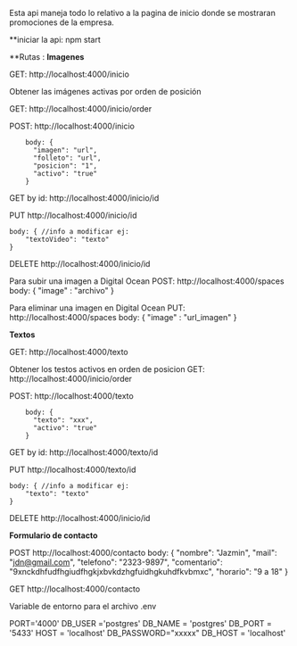 Esta api maneja todo lo relativo a la pagina de inicio donde se mostraran promociones de la empresa. 


**iniciar la api: npm start


**Rutas :
**Imagenes**

GET: http://localhost:4000/inicio 


Obtener las imágenes activas por orden de posición

GET: http://localhost:4000/inicio/order


POST: http://localhost:4000/inicio 


        body: {  
          "imagen": "url",
          "folleto": "url",    
          "posicion": "1",      
          "activo": "true"
        }


GET by id: http://localhost:4000/inicio/id


PUT http://localhost:4000/inicio/id


    body: { //info a modificar ej:
        "textoVideo": "texto"
    }

    
DELETE http://localhost:4000/inicio/id

Para subir una imagen a Digital Ocean
POST: http://localhost:4000/spaces
  body:
      {
        "image" : "archivo"
      }

Para eliminar una imagen en Digital Ocean
PUT: http://localhost:4000/spaces
  body:
      {
        "image" : "url_imagen"
      }

**Textos**


GET: http://localhost:4000/texto


Obtener los testos activos en orden de posicion
GET: http://localhost:4000/inicio/order


POST: http://localhost:4000/texto


        body: {  
          "texto": "xxx",      
          "activo": "true"
        }


GET by id: http://localhost:4000/texto/id


PUT http://localhost:4000/texto/id


    body: { //info a modificar ej:
        "texto": "texto"
    }

    
DELETE http://localhost:4000/inicio/id


**Formulario de contacto**

POST http://localhost:4000/contacto
    body: {
      "nombre": "Jazmin",
      "mail": "jdn@gmail.com",
      "telefono": "2323-9897",
      "comentario": "9xnckdhfudfhgiudfhgkjxbvkdzhgfuidhgkuhdfkvbmxc",
      "horario": "9 a 18"
    }


GET http://localhost:4000/contacto




Variable de entorno para el archivo .env


PORT='4000'
DB_USER ='postgres'
DB_NAME = 'postgres'
DB_PORT = '5433'
HOST = 'localhost'
DB_PASSWORD="xxxxx"
DB_HOST = 'localhost'
